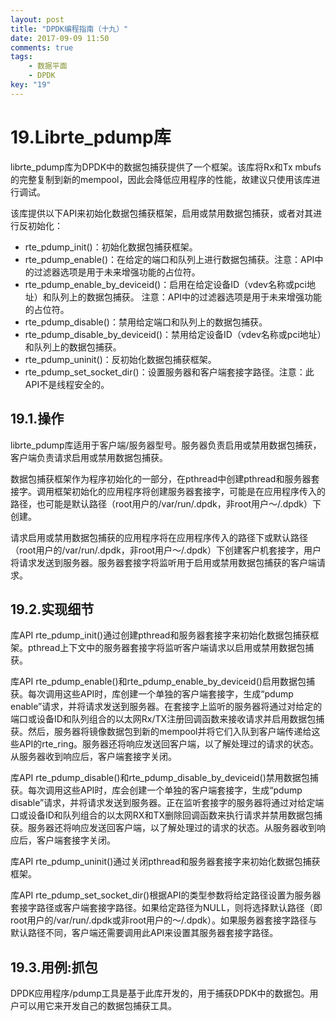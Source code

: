 ```yaml
---
layout: post
title: "DPDK编程指南（十九）"
date: 2017-09-09 11:50
comments: true
tags: 
	- 数据平面
	- DPDK
key: "19"
---
```

# 19.Librte_pdump库
librte_pdump库为DPDK中的数据包捕获提供了一个框架。该库将Rx和Tx mbufs的完整复制到新的mempool，因此会降低应用程序的性能，故建议只使用该库进行调试。

该库提供以下API来初始化数据包捕获框架，启用或禁用数据包捕获，或者对其进行反初始化：
* rte_pdump_init()：初始化数据包捕获框架。
* rte_pdump_enable()：在给定的端口和队列上进行数据包捕获。注意：API中的过滤器选项是用于未来增强功能的占位符。
* rte_pdump_enable_by_deviceid()：启用在给定设备ID（vdev名称或pci地址）和队列上的数据包捕获。 注意：API中的过滤器选项是用于未来增强功能的占位符。
* rte_pdump_disable()：禁用给定端口和队列上的数据包捕获。
* rte_pdump_disable_by_deviceid()：禁用给定设备ID（vdev名称或pci地址）和队列上的数据包捕获。
* rte_pdump_uninit()：反初始化数据包捕获框架。
* rte_pdump_set_socket_dir()：设置服务器和客户端套接字路径。注意：此API不是线程安全的。

<!-- more -->


## 19.1.操作
librte_pdump库适用于客户端/服务器型号。服务器负责启用或禁用数据包捕获，客户端负责请求启用或禁用数据包捕获。

数据包捕获框架作为程序初始化的一部分，在pthread中创建pthread和服务器套接字。调用框架初始化的应用程序将创建服务器套接字，可能是在应用程序传入的路径，也可能是默认路径（root用户的/var/run/.dpdk，非root用户～/.dpdk）下创建。

请求启用或禁用数据包捕获的应用程序将在应用程序传入的路径下或默认路径（root用户的/var/run/.dpdk，非root用户～/.dpdk）下创建客户机套接字，用户将请求发送到服务器。服务器套接字将监听用于启用或禁用数据包捕获的客户端请求。

## 19.2.实现细节
库API rte_pdump_init()通过创建pthread和服务器套接字来初始化数据包捕获框架。pthread上下文中的服务器套接字将监听客户端请求以启用或禁用数据包捕获。

库API rte_pdump_enable()和rte_pdump_enable_by_deviceid()启用数据包捕获。每次调用这些API时，库创建一个单独的客户端套接字，生成“pdump enable”请求，并将请求发送到服务器。在套接字上监听的服务器将通过对给定的端口或设备ID和队列组合的以太网Rx/TX注册回调函数来接收请求并启用数据包捕获。然后，服务器将镜像数据包到新的mempool并将它们入队到客户端传递给这些API的rte_ring。服务器还将响应发送回客户端，以了解处理过的请求的状态。从服务器收到响应后，客户端套接字关闭。

库API rte_pdump_disable()和rte_pdump_disable_by_deviceid()禁用数据包捕获。每次调用这些API时，库会创建一个单独的客户端套接字，生成“pdump disable”请求，并将请求发送到服务器。正在监听套接字的服务器将通过对给定端口或设备ID和队列组合的以太网RX和TX删除回调函数来执行请求并禁用数据包捕获。服务器还将响应发送回客户端，以了解处理过的请求的状态。从服务器收到响应后，客户端套接字关闭。

库API rte_pdump_uninit()通过关闭pthread和服务器套接字来初始化数据包捕获框架。

库API rte_pdump_set_socket_dir()根据API的类型参数将给定路径设置为服务器套接字路径或客户端套接字路径。如果给定路径为NULL，则将选择默认路径（即root用户的/var/run/.dpdk或非root用户的～/.dpdk）。如果服务器套接字路径与默认路径不同，客户端还需要调用此API来设置其服务器套接字路径。

## 19.3.用例:抓包
DPDK应用程序/pdump工具是基于此库开发的，用于捕获DPDK中的数据包。用户可以用它来开发自己的数据包捕获工具。